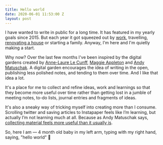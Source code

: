 ```yaml
---
title: Hello world
date: 2020-06-01 11:53:00 Z
layout: post
---
```


I have wanted to write in public for a long time. It has featured in my yearly goals since 2015. But each year it got squeezed out by [work](http://pete.studio), travelling, [renovating a house](http://instagram.com/guinearow) or starting a family. Anyway, I'm here and I'm quietly making a start.

Why now? Over the last few months I've been inspired by the digital gardens created by [Anne-Laure Le Cunff](https://nesslabs.com/digital-garden-tiddlywiki), [Maggie Appleton](https://maggieappleton.com/garden/) and [Andy Matuschak](https://notes.andymatuschak.org). A digital garden encourages the idea of writing in the open, publishing less polished notes, and tending to them over time. And I like that idea a lot.

It's a place for me to collect and refine ideas, work and learnings so that they become more useful over time rather than getting lost in a jumble of meeting notes, to-do lists, journal entries and fragments of ideas.

It's also a sneaky way of tricking myself into creating more than I consume. Scrolling twitter and saving articles to Instapaper feels like I’m learning, but actually I’m not learning much at all. Because as Andy Matuschak says, [collecting material feels more useful than it usually is](https://notes.andymatuschak.org/z8QSUyNdq3CMK79KSnCW7QTR1MPHEFi4Q2LY8).

So, here I am — 4 month old baby in my left arm, typing with my right hand, saying, "hello world" 👋